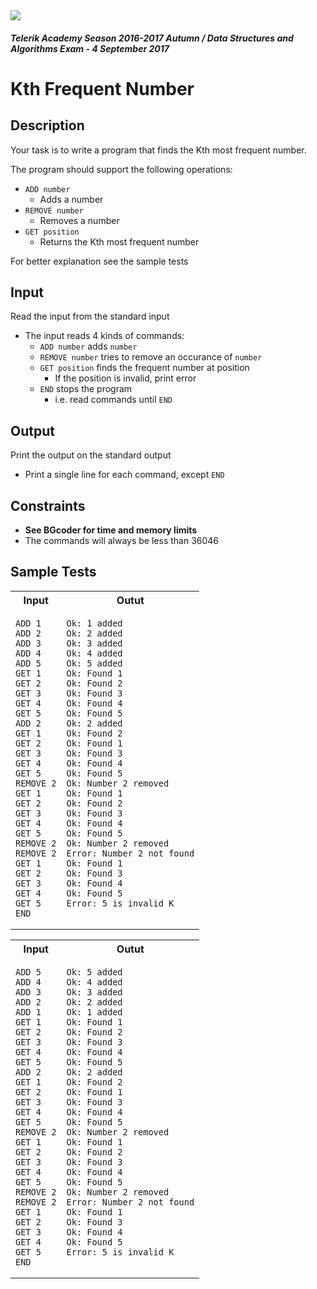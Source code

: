 <img src="https://raw.githubusercontent.com/TelerikAcademy/Common/master/logos/telerik-header-logo.png"/>

#### _Telerik Academy Season 2016-2017 Autumn / Data Structures and Algorithms Exam - 4 September 2017_
# K<super>th</super> Frequent Number


## Description

Your task is to write a program that finds the K<super>th</super> most frequent number.

The program should support the following operations:

-   `ADD number`
    -   Adds a number
-   `REMOVE number`
    -   Removes a number
-   `GET position`
    -   Returns the K<super>th</super> most frequent number

For better explanation see the sample tests

## Input

Read the input from the standard input

-   The input reads 4 kinds of commands:
    -   `ADD number` adds `number`
    -   `REMOVE number` tries to remove an occurance of `number`
    -   `GET position` finds the frequent number at position
        -   If the position is invalid, print error
    -   `END` stops the program
        -   i.e. read commands until `END`

## Output

Print the output on the standard output

-   Print a single line for each command, except `END`

## Constraints
- **See BGcoder for time and memory limits**
- The commands will always be less than 36046

## Sample Tests


<table>
<tr>
<th>Input</th>
<th>Outut</th>
</tr>
<tr>
<td>
<pre><code>ADD 1
ADD 2
ADD 3
ADD 4
ADD 5
GET 1
GET 2
GET 3
GET 4
GET 5
ADD 2
GET 1
GET 2
GET 3
GET 4
GET 5
REMOVE 2
GET 1
GET 2
GET 3
GET 4
GET 5
REMOVE 2
REMOVE 2
GET 1
GET 2
GET 3
GET 4
GET 5
END</code></pre>
</td>
<td>
<pre><code>Ok: 1 added
Ok: 2 added
Ok: 3 added
Ok: 4 added
Ok: 5 added
Ok: Found 1
Ok: Found 2
Ok: Found 3
Ok: Found 4
Ok: Found 5
Ok: 2 added
Ok: Found 2
Ok: Found 1
Ok: Found 3
Ok: Found 4
Ok: Found 5
Ok: Number 2 removed
Ok: Found 1
Ok: Found 2
Ok: Found 3
Ok: Found 4
Ok: Found 5
Ok: Number 2 removed
Error: Number 2 not found
Ok: Found 1
Ok: Found 3
Ok: Found 4
Ok: Found 5
Error: 5 is invalid K
 </code></pre>
</td></tr>

</table>



<table>
<tr>
<th>Input</th>
<th>Outut</th>
</tr>
<tr>
<td>
<pre><code>ADD 5
ADD 4
ADD 3
ADD 2
ADD 1
GET 1
GET 2
GET 3
GET 4
GET 5
ADD 2
GET 1
GET 2
GET 3
GET 4
GET 5
REMOVE 2
GET 1
GET 2
GET 3
GET 4
GET 5
REMOVE 2
REMOVE 2
GET 1
GET 2
GET 3
GET 4
GET 5
END</code></pre>
</td>
<td>
<pre><code>Ok: 5 added
Ok: 4 added
Ok: 3 added
Ok: 2 added
Ok: 1 added
Ok: Found 1
Ok: Found 2
Ok: Found 3
Ok: Found 4
Ok: Found 5
Ok: 2 added
Ok: Found 2
Ok: Found 1
Ok: Found 3
Ok: Found 4
Ok: Found 5
Ok: Number 2 removed
Ok: Found 1
Ok: Found 2
Ok: Found 3
Ok: Found 4
Ok: Found 5
Ok: Number 2 removed
Error: Number 2 not found
Ok: Found 1
Ok: Found 3
Ok: Found 4
Ok: Found 5
Error: 5 is invalid K
 </code></pre>
</td></tr>

</table>






















